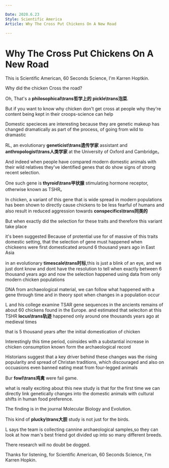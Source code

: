 ```yaml
---

Date: 2020.6.23
Style: Scientific America
Article: Why The Cross Put Chickens On A New Road

---
```

# Why The Cross Put Chickens On A New Road

This is Scientific American, 60 Seconds Science, I'm Karren Hoptkin.

Why did the chicken Cross the road?

Oh, That's a **philosophical\trans哲学上的** **pickle\trans泡菜**.

But if you want to know why chicken don't get cross at people why they're content being kept in their croops-science can help

Domestic specieces are interesting because they are genetic makeup has changed dramatically as part of the process, of going from wild to dramastic

RL, an evolutionary **geneticist\trans遗传学家** assistant and **anthropologist\trans人类学家** at the University of Oxford and Cambridge。

And indeed when people have compared modern domestic animals with their wild relatives they've identified genes that do show signs of strong recent selection.

One such gene is **thyroid\trans甲状腺** stimulating hormone receptor, otherwise known as TSHR。

In chicken, a variant of this gene that is wide spread in modern populations has been shown to directly cause chickens to be less fearful of humans and also result in reduced aggression towards **conspecifics\trans同类的**

But when exactly did the selection for these traits and therefore this variant take place

it's been suggested Because of protential use for of massive of this traits domestic setting, that the selection of gene must happened when chickeens were first domesticated around 6 thousand years ago in East Asia

in an evolutionary **timescale\trans时标**,this is just a blink of an eye, and we just dont know and dont have the resolution to tell when exactly between 6 thousand years ago and now the selection happened using data from only modern chicken populations

DNA from archaeological material, we can follow what happened with a gene through time and in theory spot when changes in a population occur

L and his college examine TSAR gene sequences in the ancients remains of about 60 chickens found in the Europe. and estimated that seleciton at this TSHR **locus\trans轨迹** happened only around one thousands years ago at medieval times


that is 5 thousand years after the initial domestication of chicken

Interestingly this time period, coinsides with a substantial increase in chicken consumption known form the archaeological record

Historians suggest that a key driver behind these changes was the rising popularity and spread of Christan traditions, which discouraged and also on occuasions even banned eating meat from four-legged animals

Bur **fowl\trans鸡禽** were fail game.

what is really exciting about this new study is that for the first time we can directly link genetically changes into the domestic animals with cultural shifts in human food preference.

The finding is in the journal Molecular Biology and Evolution.

This kind of **plucky\trans大胆** study is not just for the birds.

L says the team is collecting cannine archaeological samples,so they can look at how man's best friend got divided up into so many different breeds.

There research will no doubt be dogged.

Thanks for listening, for Scientific American, 60 Seconds Science, I'm Karren Hopkin.